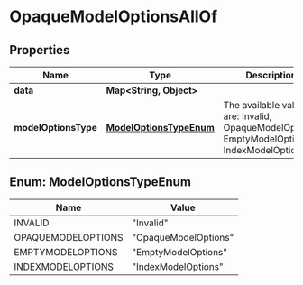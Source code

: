 

# OpaqueModelOptionsAllOf


## Properties

Name | Type | Description | Notes
------------ | ------------- | ------------- | -------------
**data** | **Map&lt;String, Object&gt;** |  | 
**modelOptionsType** | [**ModelOptionsTypeEnum**](#ModelOptionsTypeEnum) | The available values are: Invalid, OpaqueModelOptions, EmptyModelOptions, IndexModelOptions | 



## Enum: ModelOptionsTypeEnum

Name | Value
---- | -----
INVALID | &quot;Invalid&quot;
OPAQUEMODELOPTIONS | &quot;OpaqueModelOptions&quot;
EMPTYMODELOPTIONS | &quot;EmptyModelOptions&quot;
INDEXMODELOPTIONS | &quot;IndexModelOptions&quot;



